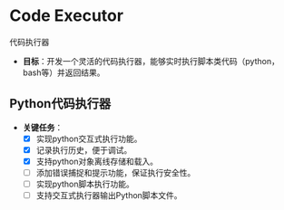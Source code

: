 # Code Executor
代码执行器

- **目标**：开发一个灵活的代码执行器，能够实时执行脚本类代码（python，bash等）并返回结果。

## Python代码执行器

- **关键任务**：
  - [x] 实现python交互式执行功能。
  - [x] 记录执行历史，便于调试。
  - [x] 支持python对象离线存储和载入。
  - [ ] 添加错误捕捉和提示功能，保证执行安全性。
  - [ ] 实现python脚本执行功能。
  - [ ] 支持交互式执行器输出Python脚本文件。

